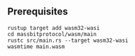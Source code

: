 ## Prerequisites

```shell
rustup target add wasm32-wasi
cd massbitprotocol/wasm/main
rustc src/main.rs --target wasm32-wasi
wasmtime main.wasm
```